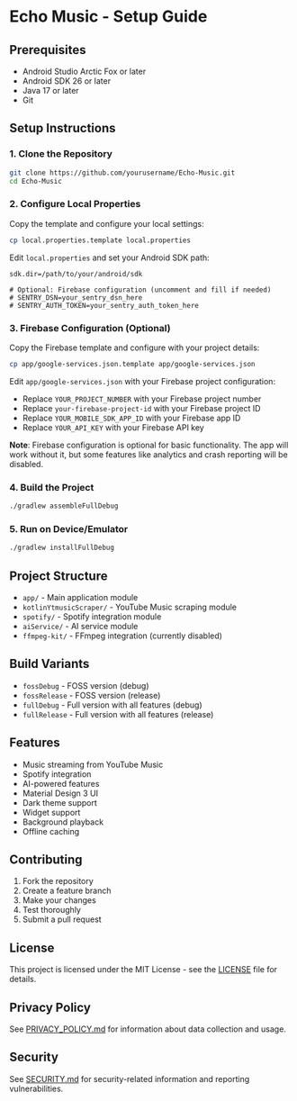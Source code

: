 # Echo Music - Setup Guide

## Prerequisites

- Android Studio Arctic Fox or later
- Android SDK 26 or later
- Java 17 or later
- Git

## Setup Instructions

### 1. Clone the Repository
```bash
git clone https://github.com/yourusername/Echo-Music.git
cd Echo-Music
```

### 2. Configure Local Properties
Copy the template and configure your local settings:
```bash
cp local.properties.template local.properties
```

Edit `local.properties` and set your Android SDK path:
```properties
sdk.dir=/path/to/your/android/sdk

# Optional: Firebase configuration (uncomment and fill if needed)
# SENTRY_DSN=your_sentry_dsn_here
# SENTRY_AUTH_TOKEN=your_sentry_auth_token_here
```

### 3. Firebase Configuration (Optional)
Copy the Firebase template and configure with your project details:
```bash
cp app/google-services.json.template app/google-services.json
```

Edit `app/google-services.json` with your Firebase project configuration:
- Replace `YOUR_PROJECT_NUMBER` with your Firebase project number
- Replace `your-firebase-project-id` with your Firebase project ID
- Replace `YOUR_MOBILE_SDK_APP_ID` with your Firebase app ID
- Replace `YOUR_API_KEY` with your Firebase API key

**Note**: Firebase configuration is optional for basic functionality. The app will work without it, but some features like analytics and crash reporting will be disabled.

### 4. Build the Project
```bash
./gradlew assembleFullDebug
```

### 5. Run on Device/Emulator
```bash
./gradlew installFullDebug
```

## Project Structure

- `app/` - Main application module
- `kotlinYtmusicScraper/` - YouTube Music scraping module
- `spotify/` - Spotify integration module
- `aiService/` - AI service module
- `ffmpeg-kit/` - FFmpeg integration (currently disabled)

## Build Variants

- `fossDebug` - FOSS version (debug)
- `fossRelease` - FOSS version (release)
- `fullDebug` - Full version with all features (debug)
- `fullRelease` - Full version with all features (release)

## Features

- Music streaming from YouTube Music
- Spotify integration
- AI-powered features
- Material Design 3 UI
- Dark theme support
- Widget support
- Background playback
- Offline caching

## Contributing

1. Fork the repository
2. Create a feature branch
3. Make your changes
4. Test thoroughly
5. Submit a pull request

## License

This project is licensed under the MIT License - see the [LICENSE](LICENSE) file for details.

## Privacy Policy

See [PRIVACY_POLICY.md](PRIVACY_POLICY.md) for information about data collection and usage.

## Security

See [SECURITY.md](SECURITY.md) for security-related information and reporting vulnerabilities.
